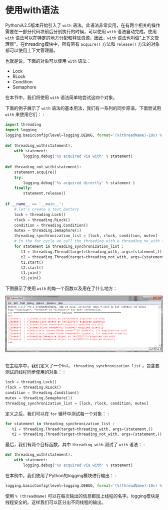 # 使用with语法

Python从2.5版本开始引入了 `with` 语法。此语法非常实用，在有两个相关的操作需要在一部分代码块前后分别执行的时候，可以使用 `with` 语法自动完成。使用 `with` 语法可以在特定的地方分配和释放资源，因此，`with` 语法也叫做"上下文管理器"。在threading模块中，所有带有 `acquire()` 方法和 `release()` 方法的对象都可以使用上下文管理器。

也就是说，下面的对象可以使用 `with` 语法：

-   Lock
-   RLock
-   Condition
-   Semaphore

在本节中，我们将使用 `with` 语法简单地尝试这四个对象。

下面的例子展示了 `with` 语法的基本用法，我们有一系列的同步原语，下面尝试用 `with` 来使用它们： :

```python
import threading
import logging
logging.basicConfig(level=logging.DEBUG, format='(%(threadName)-10s) %(message)s',)

def threading_with(statement):
    with statement:
        logging.debug('%s acquired via with' % statement)

def threading_not_with(statement):
    statement.acquire()
    try:
        logging.debug('%s acquired directly' % statement )
    finally:
        statement.release()

if __name__ == '__main__':
    # let's create a test battery
    lock = threading.Lock()
    rlock = threading.RLock()
    condition = threading.Condition()
    mutex = threading.Semaphore(1)
    threading_synchronization_list = [lock, rlock, condition, mutex]
    # in the for cycle we call the threading_with e threading_no_with function
    for statement in threading_synchronization_list :
       t1 = threading.Thread(target=threading_with, args=(statement,))
       t2 = threading.Thread(target=threading_not_with, args=(statement,))
       t1.start()
       t2.start()
       t1.join()
       t2.join()
```

下图展示了使用 `with` 的每一个函数以及用在了什么地方：

![image](../images/Page-81-Image-14.png)

## 

在主程序中，我们定义了一个list， `threading_synchronization_list` ，包含要测试的线程同步使用的对象： :

```python
lock = threading.Lock()
rlock = threading.RLock()
condition = threading.Condition()
mutex = threading.Semaphore(1)
threading_synchronization_list = [lock, rlock, condition, mutex]
```

定义之后，我们可以在 `for` 循环中测试每一个对象： :

```python
for statement in threading_synchronization_list :
   t1 = threading.Thread(target=threading_with, args=(statement,))
   t2 = threading.Thread(target=threading_not_with, args=(statement,))
```

最后，我们有两个目标函数，其中 `threading_with` 测试了 `with` 语法： :

```python
def threading_with(statement):
    with statement:
        logging.debug('%s acquired via with' % statement)
```

在本例中，我们使用了Python的logging模块进行输出： :

```python
logging.basicConfig(level=logging.DEBUG, format='(%(threadName)-10s) %(message)s',)
```

使用 `% (threadName)` 可以在每次输出的信息都加上线程的名字。logging模块是线程安全的。这样我们可以区分出不同线程的输出。
